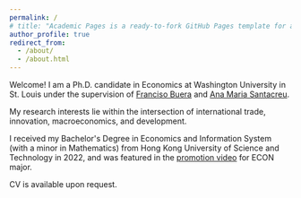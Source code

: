 ```yaml
---
permalink: /
# title: "Academic Pages is a ready-to-fork GitHub Pages template for academic personal websites"
author_profile: true
redirect_from: 
  - /about/
  - /about.html
---
```


Welcome! I am a Ph.D. candidate in Economics at Washington University in St. Louis under the supervision of [Franciso Buera](https://sites.google.com/site/fjbuera/home) and [Ana Maria Santacreu](https://www.anamariasantacreu.com/). 

My research interests lie within the intersection of international trade, innovation, macroeconomics, and development.

I received my Bachelor's Degree in Economics and Information System (with a minor in Mathematics) from Hong Kong University of Science and Technology in 2022, and was featured in the [promotion video](https://www.youtube.com/watch?v=fy01loj6cLo) for ECON major.

CV is available upon request.

